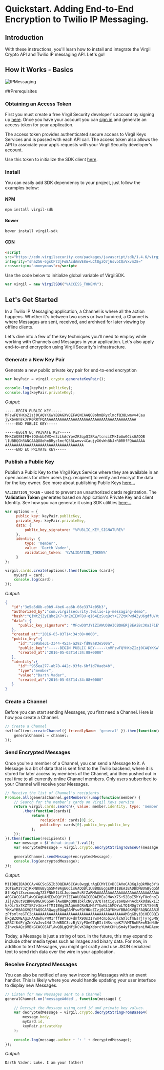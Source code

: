 # Quickstart. Adding End-to-End Encryption to Twilio IP Messaging.

## Introduction

With these instructions, you'll learn how to install and integrate the Virgil Crypto API and Twilio IP messaging API. Let's go!

## How it Works - Basics
![IPMessaging](https://github.com/VirgilSecurity/virgil-demo-twilio/blob/master/Images/how-it-works.png)

##Prerequisites
 
### Obtaining an Access Token
 
First you must create a free Virgil Security developer's account by signing up [here](https://developer.virgilsecurity.com/account/signup). Once you have your account you can [sign in](https://developer.virgilsecurity.com/account/signin) and generate an access token for your application.
 
The access token provides authenticated secure access to Virgil Keys Services and is passed with each API call. The access token also allows the API to associate your app’s requests with your Virgil Security developer's account.
 
Use this token to initialize the SDK client [here](#lets-get-started).
 
### Install
 
You can easily add SDK dependency to your project, just follow the examples below:
 
#### NPM
 
```sh
npm install virgil-sdk
```
 
#### Bower
```sh
bower install virgil-sdk
```
  
#### CDN
```html
<script 
src="https://cdn.virgilsecurity.com/packages/javascript/sdk/1.4.6/virgil-sdk.min.js" 
integrity="sha256-6gsCF73jFoEAcdAmVE8n+LCtUgzQ7j6svoCQxVxvmZ8="
crossorigin="anonymous"></script>
```

Use the code below to initialize global variable of VirgilSDK.

```js
var virgil = new VirgilSDK("%ACCESS_TOKEN%");
```

## Let's Get Started

In a Twilio IP Messaging application, a Channel is where all the action happens. Whether it's between two users or two hundred, a Channel is where Messages are sent, received, and archived for later viewing by offline clients.

Let's dive into a few of the key techniques you'll need to employ while working with Channels and Messages in your application. Let's also apply end-to-end encryption using Virgil Security's infrastructure.

### Generate a New Key Pair
Generate a new public private key pair for end-to-end encryption

```js
var keyPair = virgil.crypto.generateKeyPair();

console.log(keyPair.publicKey);
console.log(keyPair.privateKey);
```
*Output:*

```
-----BEGIN PUBLIC KEY-----
MFswFQYHKoZIzj0CAQYKKwYBBAGXVQEFAQNCAAQO8ohmBRyclmcfQ38Lwmvv4Cau
jyX6vWn8kJrR0RRfFQAAAAAAAAAAAAAAAAAAAAAAAAAAAAAAAAAAAAAAAAAA
-----END PUBLIC KEY-----

-----BEGIN EC PRIVATE KEY-----
MHkCAQEEIFB+lOUvbb4WX+e3zLkAcYpvZR3qpQI8Ru/tcnciCMkIoAwGCisGAQQB
l1UBBQGhRANCAAQO8ohmBRyclmcfQ38Lwmvv4CaujyX6vWn8kJrR0RRfFQAAAAAA
AAAAAAAAAAAAAAAAAAAAAAAAAAAAAAAAAAAA
-----END EC PRIVATE KEY-----
```

### Publish a Public Key

Publish a Public Key to the Virgil Keys Service where they are available in an open access for other users (e.g. recipient) to verify and encrypt the data for the key owner. See more about publishing Public Keys [here...](https://virgilsecurity.com/api-docs/javascript/keys-sdk#cards-and-public-keys)

`VALIDATION_TOKEN` - used to prevent an unauthorized cards registration. The **Validation Token** generates based on Application's Private Key and client Identity. See how you can generate it using SDK utilities [here...](https://virgilsecurity.com/api-docs/javascript/keys-sdk#obtaining-a-private-validationtoken)

```js
var options = {
     public_key: keyPair.publicKey,
     private_key: keyPair.privateKey,
     data: {
         public_key_signature: "%PUBLIC_KEY_SIGNATURE%"
     },
     identity: {
         type: 'member',
         value: 'Darth Vader',
         validation_token: '%VALIDATION_TOKEN%'
     }
};

virgil.cards.create(options).then(function (card){
    myCard = card;
    console.log(card);
});
```

*Output:*

```json
{  
   "id":"3e5a5d8b-e0b9-4be6-aa6b-66e3374c05b3",
   "authorized_by":"com.virgilsecurity.twilio-ip-messaging-demo",
   "hash":"QiWtZjZyIQhqZK7+3nZmIEWFBU+qI64EzSuqBcY+E7ZtKPwd4ZyU6gdfU/VzbTn6dHtfahCzHasN...",
   "data": {
      "public_key_signature": "MFcwDQYJYIZIAWUDBAICBQAERjBEAiBc3KaIF1EYzFZ+x4FzSwS4HBBJ..."
   },
   "created_at":"2016-05-03T14:34:08+0000",
   "public_key":{  
      "id":"359abe31-3344-453a-a292-fd98a83e500a",
      "public_key":"-----BEGIN PUBLIC KEY-----\nMFswFQYHKoZIzj0CAQYKKwYBBAGXVQEFAQNCAAQ...",
      "created_at":"2016-05-03T14:34:08+0000"
   },
   "identity":{  
      "id":"965ea277-ab78-442c-93fe-6bf1d70aeb4b",
      "type":"member",
      "value":"Darth Vader",
      "created_at":"2016-05-03T14:34:08+0000"
   }
}
```

### Create a Channel
Before you can start sending Messages, you first need a Channel. Here is how you create a Channel.

```js
// Create a Channel
twilioClient.createChannel({ friendlyName: 'general' }).then(function(channel) {
    generalChannel = channel;
});
```

### Send Encrypted Messages
Once you're a member of a Channel, you can send a Message to it. A Message is a bit of data that is sent first to the Twilio backend, where it is stored for later access by members of the Channel, and then pushed out in real time to all currently online Channel members. Only users subscribed to your Channel will receive your Messages.

```js
// Receive the list of Channel's recipients
Promise.all(generalChannel.getMembers().map(function(member) {
    // Search for the member’s cards on Virgil Keys service
    return virgil.cards.search({ value: member.identity, type: 'member' })
        .then(function(cards){
            return { 
                recipientId: cards[0].id, 
                publicKey: cards[0].public_key.public_key
            };
    });
}).then(function(recipients) {
    var message = $('#chat-input').val();
    var encryptedMessage = virgil.crypto.encryptStringToBase64(message, recipients);
        
    generalChannel.sendMessage(encryptedMessage);    
    console.log(encryptedMessage);
});
```
*Output:*

```
MIIDBQIBADCCAv4GCSqGSIb3DQEHA6CCAu8wggLrAgECMYICvDCCAVoCAQKgJgQkMDg3YjgwYmMtMzNjYi00MTI1LWI4YTgtYTE
3OTEwM2Y3ZjRkMBUGByqGSM49AgEGCisGAQQBl1UBBQEEggEUMIIBEAIBADBbMBUGByqGSM49AgEGCisGAQQBl1UBBQEDQgAEcd
8fhKqYlZxvcmmodg7Z3PNhE1LXLJqobouEcRfZaRMAAAAAAAAAAAAAAAAAAAAAAAAAAAAAAAAAAAAAAAAAADAYBgcogYxxAgUCM
A0GCWCGSAFlAwQCAgUAMEEwDQYJYIZIAWUDBAICBQAEMEaJMAvX7S+52BpI5hYyFOc0noIc+qdFFrQanNAtNGBAX/Pxeg5yJ2iA
JijyZ8ut9zBRMB0GCWCGSAFlAwQBKgQQ81bklcNOyU/QTatCigSzoAQwHnAcbXk0daExIIS+sr6aIvVuF/o6j+1Rs5bvq2WVN41
k/Oir5x7KZTSR7v3nx+fTMIIBWgIBAqAmBCRmNzM4YTUwNi1hMDYwLTQ1MDgtYTJkYS04NjY1NjZlYzg0ODMwFQYHKoZIzj0CAQ
YKKwYBBAGXVQEFAQSCARQwggEQAgEAMFswFQYHKoZIzj0CAQYKKwYBBAGXVQEFAQNCAARJ5C3hsYuI2Sf14k60Dz5Mv5yD/AsVA
zPfsmlreGTC2gAAAAAAAAAAAAAAAAAAAAAAAAAAAAAAAAAAAAAAAAAAMBgGByiBjHECBQIwDQYJYIZIAWUDBAICBQAwQTANBglg
hkgBZQMEAgIFAAQwhu7WM1rff9RYsQ+dmfX9Os3Irwm4cm5bIvUlcGXlCfmEsrjTyTg5MGjYLtxbYtL9MFEwHQYJYIZIAWUDBAE
qBBCfKdP/gZnkVwJvv4Hdf2eWBDC3czBjV/yPGeGTqBIilHSsrqwK7lVMTBuKR+mR3eNdh+yBIAcOk4rveSUbDuWagDIwJgYJKo
ZIhvcNAQcBMBkGCWCGSAFlAwQBLgQMfjkCvK3UgXdorcYUmtCHHuSm4yfBacMsniMADAeos7qN7OmNsFU1
```

Today, a Message is just a string of text. In the future, this may expand to include other media types such as images and binary data. For now, in addition to text Messages, you might get crafty and use JSON serialized text to send rich data over the wire in your application.

### Receive Encrypted Messages
You can also be notified of any new incoming Messages with an event handler. This is likely where you would handle updating your user interface to display new Messages.

```js
// Listen for new Messages sent to a Channel
generalChannel.on('messageAdded', function(message) {
    
    // Decrypt the Message using card id and private key values.
    var decryptedMessage = virgil.crypto.decryptStringFromBase64(
        message.body, 
        myCard.id, 
        keyPair.privateKey
    );
        
    console.log(message.author + ': ' + decryptedMessage);
});
```

*Output:*
```
Darth Vader: Luke. I am your father!
```
